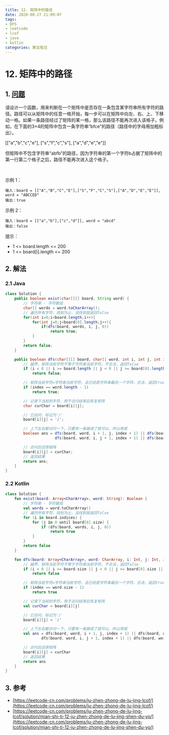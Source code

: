 ```yaml
---
title: 12. 矩阵中的路径
date: 2020-08-27 21:09:07
tags:
- DFS
- leetcode
- lcof
- java
- kotlin
categories: 算法笔记
---
```

# 12. 矩阵中的路径
## 1. [问题](https://leetcode-cn.com/problems/ju-zhen-zhong-de-lu-jing-lcof/)
请设计一个函数，用来判断在一个矩阵中是否存在一条包含某字符串所有字符的路径。路径可以从矩阵中的任意一格开始，每一步可以在矩阵中向左、右、上、下移动一格。如果一条路径经过了矩阵的某一格，那么该路径不能再次进入该格子。例如，在下面的3×4的矩阵中包含一条字符串“bfce”的路径（路径中的字母用加粗标出）。
<!--more-->

[["a","b","c","e"],
["s","f","c","s"],
["a","d","e","e"]]

但矩阵中不包含字符串“abfb”的路径，因为字符串的第一个字符b占据了矩阵中的第一行第二个格子之后，路径不能再次进入这个格子。

 

示例 1：
```
输入：board = [["A","B","C","E"],["S","F","C","S"],["A","D","E","E"]], word = "ABCCED"
输出：true
```

示例 2：
```
输入：board = [["a","b"],["c","d"]], word = "abcd"
输出：false
```

提示：

- 1 <= board.length <= 200
- 1 <= board[i].length <= 200


## 2. 解法

### 2.1 Java
```java
class Solution {
    public boolean exist(char[][] board, String word) {
        // 字符串 - 字符数组
        char[] words = word.toCharArray();
        // 遍历所有字符，找到为止，没找到就返回false
        for(int i=0;i<board.length;i++){
            for(int j=0;j<board[0].length;j++){
                if(dfs(board, words, i, j, 0))
                    return true;
            }
        }
        return false;
    }

    public boolean dfs(char[][] board, char[] word, int i, int j, int index) {
        // 越界，矩阵当前字符不等于字符串当前字符，不合法，返回false
        if (i < 0 || i >= board.length || j < 0 || j >= board[0].length || board[i][j] != word[index])
            return false;

        // 矩阵当前字符=字符串当前字符，且已经是字符串最后一个字符，合法，返回true
        if (index == word.length - 1)
            return true;

        // 记录下当前的字符，用于访问结束后恢复矩阵
        char curChar = board[i][j];

        // 已访问，标记为'/'
        board[i][j] = '/';

        // 上下左右都访问一下，只要有一条路成了就可以，所以用或
        boolean ans = dfs(board, word, i + 1, j, index + 1) || dfs(board, word, i - 1, j, index + 1) || 
                      dfs(board, word, i, j + 1, index + 1) || dfs(board, word, i , j - 1, index + 1);

        // 访问后还原矩阵
        board[i][j] = curChar;
        // 返回结果
        return ans;
    }
}
```

### 2.2 Kotlin
```kotlin
class Solution {
    fun exist(board: Array<CharArray>, word: String): Boolean {
        // 字符串 - 字符数组
        val words = word.toCharArray()
        // 遍历所有字符，找到为止，没找到就返回false
        for (i in board.indices) {
            for (j in 0 until board[0].size) {
                if (dfs(board, words, i, j, 0))
                    return true
            }
        }
        return false
    }

    fun dfs(board: Array<CharArray>, word: CharArray, i: Int, j: Int, index: Int): Boolean {
        // 越界，矩阵当前字符不等于字符串当前字符，不合法，返回false
        if (i < 0 || i >= board.size || j < 0 || j >= board[0].size || board[i][j] != word[index])
            return false

        // 矩阵当前字符=字符串当前字符，且已经是字符串最后一个字符，合法，返回true
        if (index == word.size - 1)
            return true

        // 记录下当前的字符，用于访问结束后恢复矩阵
        val curChar = board[i][j]

        // 已访问，标记为'/'
        board[i][j] = '/'

        // 上下左右都访问一下，只要有一条路成了就可以，所以用或
        val ans = dfs(board, word, i + 1, j, index + 1) || dfs(board, word, i - 1, j, index + 1) ||
                dfs(board, word, i, j + 1, index + 1) || dfs(board, word, i, j - 1, index + 1)

        // 访问后还原矩阵
        board[i][j] = curChar
        // 返回结果
        return ans
    }
}
```

## 3. 参考
- [https://leetcode-cn.com/problems/ju-zhen-zhong-de-lu-jing-lcof/](https://leetcode-cn.com/problems/ju-zhen-zhong-de-lu-jing-lcof/)
- [https://leetcode-cn.com/problems/ju-zhen-zhong-de-lu-jing-lcof/solution/mian-shi-ti-12-ju-zhen-zhong-de-lu-jing-shen-du-yo/](https://leetcode-cn.com/problems/ju-zhen-zhong-de-lu-jing-lcof/solution/mian-shi-ti-12-ju-zhen-zhong-de-lu-jing-shen-du-yo/)
